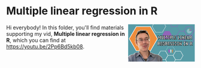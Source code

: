 # Multiple linear regression in R
[<img src="reg thumb new.png" align="right" height="100" />](<https://youtu.be/2Pp6Bd5kb08>)

Hi everybody! In this folder, you'll find materials supporting my vid, **Multiple linear regression in R**, which you can find at <https://youtu.be/2Pp6Bd5kb08>. 